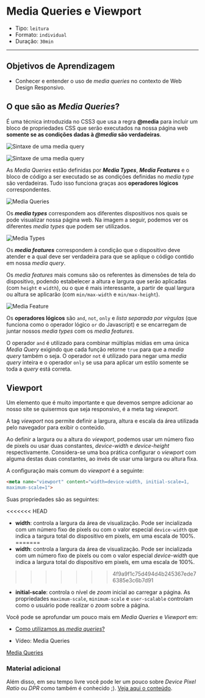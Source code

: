 # Media Queries e Viewport

- Tipo: `leitura`
- Formato: `individual`
- Duração: `30min`

***

## Objetivos de Aprendizagem

- Conhecer e entender o uso de *media queries* no contexto de Web Design Responsivo.

## O que são as *Media Queries*?

É uma técnica introduzida no CSS3 que usa a regra **@media** para incluir um bloco de propriedades CSS que serão executados na nossa página web **somente se as condições dadas à *@media* são verdadeiras**.

![Sintaxe de uma *media query*](http://ptgmedia.pearsoncmg.com/images/chap4_9780321888938/elementLinks/0429b.jpg)

![Sintaxe de uma *media query*](http://ptgmedia.pearsoncmg.com/images/chap4_9780321888938/elementLinks/0429b.jpg "Sintaxe de uma *media query*")

As *Media Queries* estão definidas por ***Media Types***, ***Media Features*** e o bloco de código a ser executado se as condições definidas no *media type* são verdadeiras. Tudo isso  funciona graças aos **operadores lógicos** correspondentes.


![*Media Queries*](https://internetingishard.com/html-and-css/responsive-design/media-query-terms-137d06.png)

Os ***media types*** correspondem aos diferentes dispositivos nos quais se pode visualizar nossa página web. Na imagem a seguir, podemos ver os diferentes *media types* que podem ser utilizados.

![*Media Types*](https://github.com/Laboratoria/curricula-js/blob/pt/04-social-network/00-rwd/02-media-queries/media_type.png?raw=true)

Os ***media features*** correspondem à condição que o dispositivo deve atender e a qual deve ser verdadeira para que se aplique o código contido em nossa *media query*.

Os *media features* mais comuns são os referentes às dimensões de tela do dispositivo, podendo estabelecer a altura e largura que serão aplicadas (com `height` e `width`), ou o que é mais interessante, a partir de qual largura ou altura se aplicarão (com `min/max-width` e `min/max-height`).

![Media Feature](https://github.com/Laboratoria/curricula-js/blob/pt/04-social-network/00-rwd/02-media-queries/media_feature.png?raw=true)

Os **operadores lógicos** são `and`, `not`, `only` e *lista separada por vírgulas* (que funciona como o operador lógico `or` do Javascript) e se encarregam de juntar nossos *media types* com os *media features*.

O operador `and` é utilizado para combinar múltiplas mídias em uma única *Media Query* exigindo que cada função retorne `true` para que a *media query* também o seja. O operador `not` é utilizado para negar uma *media query* inteira e o operador `only` se usa para aplicar um estilo somente se toda a *query* está correta.

## Viewport

Um elemento que é muito importante e que devemos sempre adicionar ao nosso site se quisermos que seja responsivo, é a meta tag *viewport*.

A tag *viewport* nos permite definir a largura, altura e escala da área utilizada pelo navegador para exibir o conteúdo.


Ao definir a largura ou a altura do *viewport*, podemos usar um número fixo de pixels ou usar duas constantes, *device-width* e *device-height* respectivamente. Considera-se uma boa prática configurar o *viewport* com alguma destas duas constantes, ao invés de usar uma largura ou altura fixa.

A configuração mais comum do *viewport* é a seguinte:

```html
<meta name="viewport" content="width=device-width, initial-scale=1,
maximum-scale=1">
```

Suas propriedades são as seguintes:

<<<<<<< HEAD
- **width**: controla a largura da área de visualização. Pode ser incializada com um número fixo de pixels ou com o valor especial `device-width` que indica a targura total do dispositivo em pixels, em uma escala de 100%.
=======
- **width**: controla a largura da área de visualização. Pode ser incializada com um número fixo de pixels ou com o valor especial *device-width* que indica a largura total do dispositivo em pixels, em uma escala de 100%.
>>>>>>> 4f9a9f1c75d494d4b245367ede76385e3c6b7d91

- **initial-scale**: controla o nível de *zoom* inicial ao carregar a página. As propriedades `maximum-scale`, `minimum-scale` e `user-scalable` controlam como o usuário pode realizar o *zoom* sobre a página.

Você pode se aprofundar um pouco mais em *Media Queries* e *Viewport* em:

- [Como utilizamos as *media queries*?](https://www.chiefofdesign.com.br/media-queries-css-introducao-a-diferentes-resolucoes-de-tela/)

- Vídeo: Media Queries

[Media Queries](https://www.youtube.com/watch?v=AltqAPZzAqo)

### Material adicional

Além disso, em seu tempo livre você pode ler um pouco sobre *Device Pixel Ratio* ou *DPR* como também é conhecido ;).
[Veja aqui o conteúdo](http://sergiolopes.org/resolucoes-dpi-pixel-ratio-retina/).
